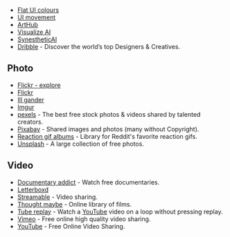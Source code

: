- [Flat UI colours](https://flatuicolors.com/)
- [UI movement](https://uimovement.com)
- [ArtHub](https://www.notion.so/afnansami/Arthub-42821556e95f42cba098ea410d390306)
- [Visualize AI](https://www.notion.so/afnansami/VisualiseAi-005116ccd0754b4184d4bc803e7a9f22)
- [SynestheticAI](https://synesthetic.ai/)
- [Dribble](https://dribbble.com/shots) - Discover the world’s top Designers & Creatives.

## Photo
- [Flickr - explore](https://www.flickr.com/explore)
- [Flickr](https://www.flickr.com/)
- [Ill gander](https://illgander.com/)
- [Imgur](https://imgur.com/)
- [pexels](https://www.pexels.com/) - The best free stock photos & videos shared by talented creators.
- [Pixabay](https://pixabay.com/) - Shared images and photos (many without Copyright).
- [Reaction gif albums](http://reactiongifsarchive.imgur.com/) - Library for Reddit's favorite reaction gifs.
- [Unsplash](https://unsplash.com/) - A large collection of free photos.

## Video
- [Documentary addict](https://documentaryaddict.com/) - Watch free documentaries.
- [Letterboxd](https://letterboxd.com)
- [Streamable](https://streamable.com/) - Video sharing.
- [Thought maybe](https://thoughtmaybe.com/?ref=producthunt) - Online library of films.
- [Tube replay](http://www.tubereplay.com/) - Watch a [YouTube](https://www.youtube.com) video on a loop without pressing replay.
- [Vimeo](https://vimeo.com/) - Free online high quality video sharing.
- [YouTube](https://www.youtube.com/) - Free Online Video Sharing.